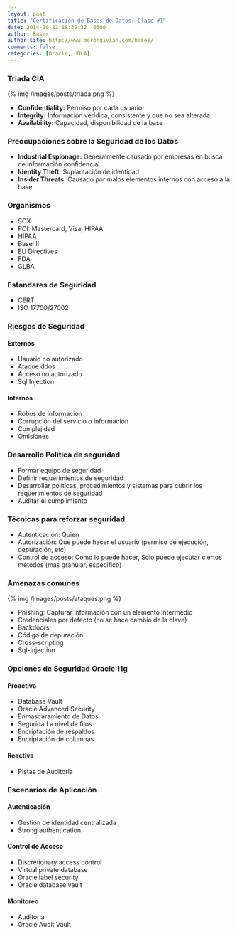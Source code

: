 ```yaml
---
layout: post
title: "Certificación de Bases de Datos, Clase #1"
date: 2014-10-22 18:39:32 -0500
author: Bases
author_site: http://www.merongivian.com/bases/
comments: false
categories: [Oracle, UDLA]
---
```


### Triada CIA

  {% img /images/posts/triada.png %}

- **Confidentiality:** Permiso por cada usuario
- **Integrity:** Información verídica, consistente y que no sea alterada
- **Availability:** Capacidad, disponibilidad de la base

<!--more-->

### Preocupaciones sobre la Seguridad de los Datos
- **Industrial Espionage:** Generalmente causado por empresas en busca de
  información confidencial
- **Identity Theft:** Suplantación de identidad
- **Insider Threats:** Causado por malos elementos internos con acceso a la
  base

### Organismos
- SOX
- PCI: Mastercard, Visa, HIPAA
- HIPAA
- Basel II
- EU Directives
- FDA
- GLBA

### Estandares de Seguridad
- CERT
- ISO 17700/27002

### Riesgos de Seguridad

#### Externos
- Usuario no autorizado
- Ataque ddos
- Acceso no autorizado
- Sql Injection

#### Internos
- Robos de información
- Corrupción del servicio o información
- Complejidad
- Omisiones

### Desarrollo Política de seguridad
- Formar equipo de seguridad
- Definir requerimientos de seguridad
- Desarrollar políticas, procedimientos y sistemas para cubrir los
  requerimientos de seguridad
- Auditar el cumplimiento

### Técnicas para reforzar seguridad
- Autenticación: Quien
- Autorización: Que puede hacer el usuario (permiso de ejecución,
  depuración, etc)
- Control de acceso: Como lo puede hacer, Solo puede ejecutar ciertos métodos (mas granular,
  especifico)

### Amenazas comunes

  {% img /images/posts/ataques.png %}

- Phishing: Capturar información con un elemento intermedio
- Credenciales por defecto (no se hace cambio de la clave)
- Backdoors
- Código de depuración
- Cross-scripting
- Sql-Injection

### Opciones de Seguridad Oracle 11g

#### Proactiva
- Database Vault
- Oracle Advanced Security
- Enmascaramiento de Datos
- Seguridad a nivel de filos
- Encriptación de respaldos
- Encriptación de columnas

#### Reactiva
- Pistas de Auditoria

### Escenarios de Aplicación

#### Autenticación
- Gestión de identidad centralizada
- Strong authentication

#### Control de Acceso
- Discretionary access control
- Virtual private database
- Oracle label security
- Oracle database vault

#### Monitoreo
- Auditoria
- Oracle Audit Vault
